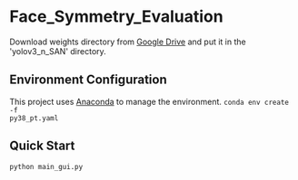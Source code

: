 # Face_Symmetry_Evaluation

Download weights directory from [Google Drive](https://drive.google.com/drive/folders/1KBX-NhNoVNEEB2ncvLfGgueOp8YDwfaV?usp=sharing) and put it in the 'yolov3_n_SAN' directory.

## Environment Configuration
This project uses [Anaconda](https://www.anaconda.com/) to manage the environment.
<code>conda env create -f py38_pt.yaml</code>

## Quick Start
<code>python main_gui.py</code>

